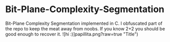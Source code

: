 # Bit-Plane-Complexity-Segmentation
Bit-Plane Complexity Segmentation implemented in C. I obfuscated part of the repo to keep the meat away from noobs. If you know 2+2 you should be good enough to recover it.
![hi :)]papillita.png?raw=true "Title")
